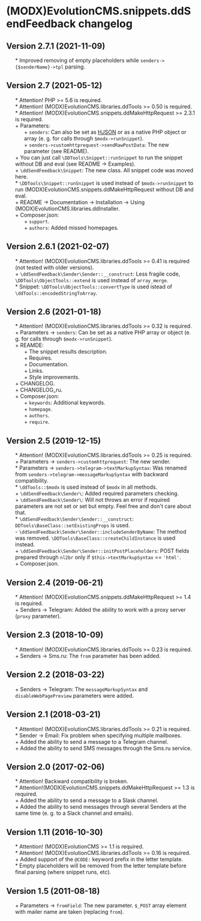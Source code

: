 # (MODX)EvolutionCMS.snippets.ddSendFeedback changelog


## Version 2.7.1 (2021-11-09)
* \* Improved removing of empty placeholders while `senders->{$senderName}->tpl` parsing.


## Version 2.7 (2021-05-12)
* \* Attention! PHP >= 5.6 is required.
* \* Attention! (MODX)EvolutionCMS.libraries.ddTools >= 0.50 is required.
* \* Attention! (MODX)EvolutionCMS.snippets.ddMakeHttpRequest >= 2.3.1 is required.
* \+ Parameters:
	* \+ `senders`: Can also be set as [HJSON](https://hjson.github.io/) or as a native PHP object or array (e. g. for calls through `$modx->runSnippet`).
	* \+ `senders->customhttprequest->sendRawPostData`: The new parameter (see README).
* \+ You can just call `\DDTools\Snippet::runSnippet` to run the snippet without DB and eval (see README → Examples).
* \+ `\ddSendFeedback\Snippet`: The new class. All snippet code was moved here.
* \* `\DDTools\Snippet::runSnippet` is used instead of `$modx->runSnippet` to run (MODX)EvolutionCMS.snippets.ddMakeHttpRequest without DB and eval.
* \+ README → Documentation → Installation → Using (MODX)EvolutionCMS.libraries.ddInstaller.
* \+ Composer.json:
	* \+ `support`.
	* \+ `authors`: Added missed homepages.


## Version 2.6.1 (2021-02-07)
* \* Attention! (MODX)EvolutionCMS.libraries.ddTools >= 0.41 is required (not tested with older versions).
* \+ `\ddSendFeedback\Sender\Sender::__construct`: Less fragile code, `\DDTools\ObjectTools::extend` is used instead of `array_merge`.
* \* Snippet: `\DDTools\ObjectTools::convertType` is used istead of `\ddTools::encodedStringToArray`.


## Version 2.6 (2021-01-18)
* \* Attention! (MODX)EvolutionCMS.libraries.ddTools >= 0.32 is required.
* \+ Parameters → `senders`: Can be set as a native PHP array or object (e. g. for calls through `$modx->runSnippet`).
* \+ REAMDE:
	* \+ The snippet results description.
	* \+ Requires.
	* \+ Documentation.
	* \+ Links.
	* \+ Style improvements.
* \+ CHANGELOG.
* \+ CHANGELOG_ru.
* \+ Composer.json:
	* \+ `keywords`: Additional keywords.
	* \+ `homepage`.
	* \+ `authors`.
	* \+ `require`.


## Version 2.5 (2019-12-15)
* \* Attention! (MODX)EvolutionCMS.libraries.ddTools >= 0.25 is required.
* \+ Parameters → `senders->customhttprequest`: The new sender.
* \* Parameters → `senders->telegram->textMarkupSyntax`: Was renamed from `senders->telegram->messageMarkupSyntax` with backward compatibility.
* \* `\ddTools::$modx` is used instead of `$modx` in all methods.
* \+ `\ddSendFeedback\Sender\`: Added required parameters checking.
* \+ `\ddSendFeedback\Sender\`: Will not throws an error if required parameters are not set or set but empty. Feel free and don't care about that.
* \* `\ddSendFeedback\Sender\Sender::__construct`: `DDTools\BaseClass::setExistingProps` is used.
* \- `\ddSendFeedback\Sender\Sender::includeSenderByName`: The method was removed. `\DDTools\BaseClass::createChildInstance` is used instead.
* \+ `\ddSendFeedback\Sender\Sender::initPostPlaceholders`: POST fields prepared through `nl2br` only if `$this->textMarkupSyntax` == `'html'`.
* \+ Composer.json.


## Version 2.4 (2019-06-21)
* \* Attention! (MODX)EvolutionCMS.snippets.ddMakeHttpRequest >= 1.4 is required.
* \+ Senders → Telegram: Added the ability to work with a proxy server (`proxy` parameter).


## Version 2.3 (2018-10-09)
* \* Attention! (MODX)EvolutionCMS.libraries.ddTools >= 0.23 is required.
* \+ Senders → Sms.ru: The `from` parameter has been added.


## Version 2.2 (2018-03-22)
* \+ Senders → Telegram: The `messageMarkupSyntax` and `disableWebPagePreview` parameters were added.


## Version 2.1 (2018-03-21)
* \* Attention! (MODX)EvolutionCMS.libraries.ddTools >= 0.21 is required.
* \* Sender → Email: Fix problem when specifying multiple mailboxes.
* \+ Added the ability to send a message to a Telegram channel.
* \+ Added the ability to send SMS messages through the Sms.ru service.


## Version 2.0 (2017-02-06)
* \* Attention! Backward compatibility is broken.
* \* Attention!(MODX)EvolutionCMS.snippets.ddMakeHttpRequest >= 1.3 is required.
* \+ Added the ability to send a message to a Slask channel.
* \+ Added the ability to send messages through several Senders at the same time (e. g. to a Slack channel and emails).


## Version 1.11 (2016-10-30)
* \* Attention! (MODX)EvolutionCMS >= 1.1 is required.
* \* Attention! (MODX)EvolutionCMS.libraries.ddTools >= 0.16 is required.
* \+ Added support of the `@CODE:` keyword prefix in the letter template.
* \* Empty placeholders will be removed from the letter template before final parsing (where snippet runs, etc).


## Version 1.5 (2011-08-18)
* \+ Parameters → `fromField`: The new parameter. `$_POST` array element with mailer name are taken (replacing `from`).


<link rel="stylesheet" type="text/css" href="https://raw.githack.com/DivanDesign/CSS.ddMarkdown/master/style.min.css" />
<style>ul{list-style:none;}</style>
